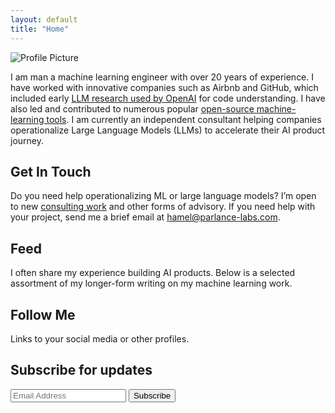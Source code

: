 ```yaml
---
layout: default
title: "Home"
---
```

<div class="profile">
  <img src="https://via.placeholder.com/150" alt="Profile Picture" class="profile-pic">
  <p>I am man a machine learning engineer with over 20 years of experience. I have worked with innovative companies such as Airbnb and GitHub, which included early <a href="#">LLM research used by OpenAI</a> for code understanding. I have also led and contributed to numerous popular <a href="#">open-source machine-learning tools</a>. I am currently an independent consultant helping companies operationalize Large Language Models (LLMs) to accelerate their AI product journey.</p>
</div>

## Get In Touch

<p>Do you need help operationalizing ML or large language models? I’m open to new <a href="#">consulting work</a> and other forms of advisory. If you need help with your project, send me a brief email at <a href="mailto:hamel@parlance-labs.com">hamel@parlance-labs.com</a>.</p>

## Feed

<p>I often share my experience building AI products. Below is a selected assortment of my longer-form writing on my machine learning work.</p>

## Follow Me

<p>Links to your social media or other profiles.</p>

## Subscribe for updates

<form>
  <input type="email" placeholder="Email Address">
  <button type="submit">Subscribe</button>
</form>

